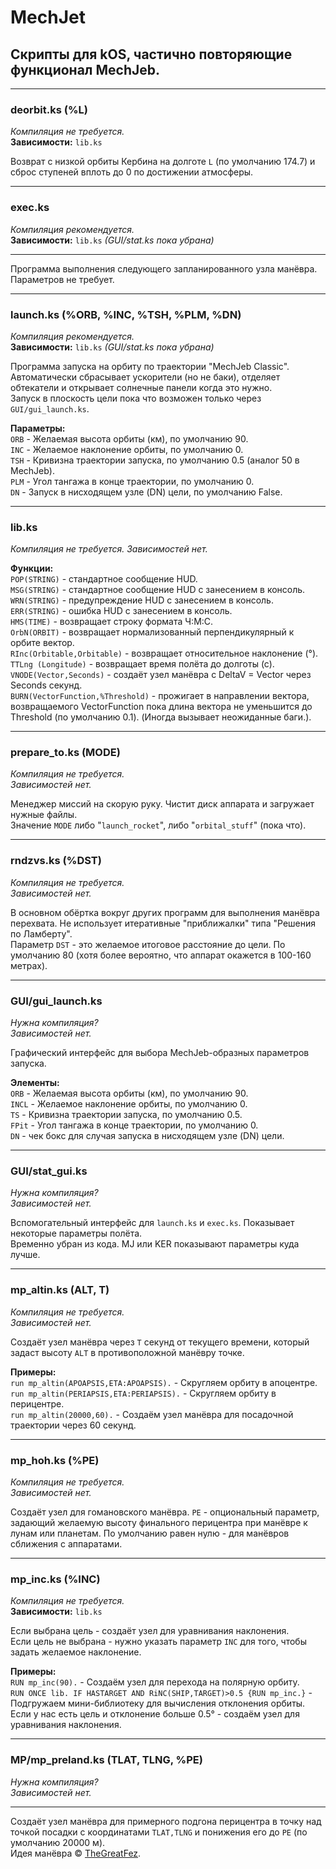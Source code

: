 # MechJet
## Скрипты для kOS, частично повторяющие функционал MechJeb.

***
### deorbit.ks (%L)
_Компиляция не требуется._  
**Зависимости:** `lib.ks`

Возврат с низкой орбиты Кербина на долготе `L` (по умолчанию 174.7) и сброс ступеней вплоть до 0 по достижении атмосферы.

***
### exec.ks
_Компиляция рекомендуется._  
**Зависимости:** `lib.ks` _(GUI/stat.ks пока убрана)_
***
Программа выполнения следующего запланированного узла манёвра. Параметров не требует.

***
### launch.ks (%ORB, %INC, %TSH, %PLM, %DN)
_Компиляция рекомендуется._  
**Зависимости:**
`lib.ks` _(GUI/stat.ks пока убрана)_

Программа запуска на орбиту по траектории "MechJeb Classic". Автоматически сбрасывает ускорители (но не баки), отделяет обтекатели и открывает солнечные панели когда это нужно.  
Запуск в плоскость цели пока что возможен только через `GUI/gui_launch.ks`.

**Параметры:**  
`ORB` - Желаемая высота орбиты (км), по умолчанию 90.  
`INC` - Желаемое наклонение орбиты, по умолчанию  0.  
`TSH` - Кривизна траектории запуска, по умолчанию 0.5 (аналог 50 в MechJeb).  
`PLM` - Угол тангажа в конце траектории, по умолчанию 0.  
`DN` - Запуск в нисходящем узле (DN) цели, по умолчанию False.  

***
### lib.ks
_Компиляция не требуется.
Зависимостей нет._

**Функции:**  
`POP(STRING)` - стандартное сообщение HUD.  
`MSG(STRING)` - стандартное сообщение HUD с занесением в консоль.  
`WRN(STRING)` - предупреждение HUD с занесением в консоль.  
`ERR(STRING)` - ошибка HUD с занесением в консоль.  
`HMS(TIME)` - возвращает строку формата Ч:М:С.  
`OrbN(ORBIT)` - возвращает нормализованный перпендикулярный к орбите вектор.  
`RInc(Orbitable,Orbitable)` - возвращает относительное наклонение (°).  
`TTLng (Longitude)` - возвращает время полёта до долготы (с).  
`VNODE(Vector,Seconds)` - создаёт узел манёвра с DeltaV = Vector через Seconds секунд.  
`BURN(VectorFunction,%Threshold)` - прожигает в направлении вектора, возвращаемого VectorFunction пока длина вектора не уменьшится до Threshold (по умолчанию 0.1). (Иногда вызывает неожиданные баги.).

***
### prepare_to.ks (MODE)
_Компиляция не требуется.  
Зависимостей нет._

Менеджер миссий на скорую руку. Чистит диск аппарата и загружает нужные файлы.  
Значение `MODE` либо "`launch_rocket`", либо "`orbital_stuff`" (пока что).

***
### rndzvs.ks (%DST)
_Компиляция не требуется.  
Зависимостей нет._

В основном обёртка вокруг других программ для выполнения манёвра перехвата. Не использует итеративные "приближалки" типа "Решения по Ламберту".  
Параметр `DST` - это желаемое итоговое расстояние до цели. По умолчанию 80 (хотя более вероятно, что аппарат окажется в 100-160 метрах).

***
### GUI/gui_launch.ks
_Нужна компиляция?  
Зависимостей нет._

Графический интерфейс для выбора MechJeb-образных параметров запуска.

**Элементы:**  
`ORB` - Желаемая высота орбиты (км), по умолчанию 90.  
`INCL` - Желаемое наклонение орбиты, по умолчанию  0.  
`TS` - Кривизна траектории запуска, по умолчанию 0.5.  
`FPit` - Угол тангажа в конце траектории, по умолчанию 0.  
`DN` - чек бокс для случая запуска в нисходящем узле (DN) цели.

***
### GUI/stat_gui.ks
_Нужна компиляция?  
Зависимостей нет._

Вспомогательный интерфейс для `launch.ks` и `exec.ks`. Показывает некоторые параметры полёта.  
Временно убран из кода. MJ или KER показывают параметры куда лучше.

***
### mp_altin.ks (ALT, T)
_Компиляция не требуется.  
Зависимостей нет._

Создаёт узел манёвра через `T` секунд от текущего времени, который задаст высоту `ALT` в противоположной манёвру точке.

**Примеры:**  
`run mp_altin(APOAPSIS,ETA:APOAPSIS).` - Скругляем орбиту в апоцентре.  
`run mp_altin(PERIAPSIS,ETA:PERIAPSIS).` - Скругляем орбиту в перицентре.  
`run mp_altin(20000,60).` - Создаём узел манёвра для посадочной траектории через 60 секунд.

***
### mp_hoh.ks (%PE)
_Компиляция не требуется.  
Зависимостей нет._

Создаёт узел для гомановского манёвра.
`PE` - опциональный параметр, задающий желаемую высоту финального перицентра при манёвре к лунам или планетам. По умолчанию равен нулю - для манёвров сближения с аппаратами.

***
### mp_inc.ks (%INC)
_Компиляция не требуется._  
**Зависимости:** `lib.ks`

Если выбрана цель - создаёт узел для уравнивания наклонения.  
Если цель не выбрана - нужно указать параметр `INC` для того, чтобы задать желаемое наклонение.

**Примеры:**  
`RUN mp_inc(90).` - Создаём узел для перехода на полярную орбиту.  
`RUN ONCE lib. IF HASTARGET AND RiNC(SHIP,TARGET)>0.5 {RUN mp_inc.}` - Подгружаем мини-библиотеку для вычисления отклонения орбиты. Если у нас есть цель и отклонение больше 0.5° - создаём узел для уравнивания наклонения.

***
### MP/mp_preland.ks (TLAT, TLNG, %PE)
_Нужна компиляция?  
Зависимостей нет._
***
Создаёт узел манёвра для примерного подгона перицентра в точку над точкой посадки с координатами `TLAT,TLNG` и понижения его до `PE` (по умолчанию 20000 м).  
Идея манёвра © [TheGreatFez](https://github.com/TheGreatFez).